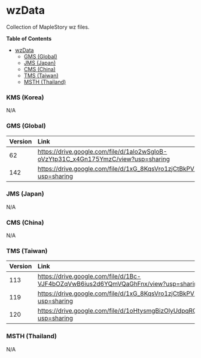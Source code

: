 # wzData

Collection of MapleStory wz files.

<!-- markdown-toc start - Don't edit this section. Run M-x markdown-toc-refresh-toc -->
**Table of Contents**

- [wzData](#wzdata)
    - [GMS (Global)](#gms-global)
    - [JMS (Japan)](#jms-japan)
    - [CMS (China)](#cms-china)
    - [TMS (Taiwan)](#tms-taiwan)
    - [MSTH (Thailand)](#msth-thailand)

<!-- markdown-toc end -->

### KMS (Korea)

N/A

### GMS (Global)

| Version | Link                                                                               |
|:--------|:-----------------------------------------------------------------------------------|
| 62      | https://drive.google.com/file/d/1alo2wSgloB-oVzYtp31C_x4Gn175YmzC/view?usp=sharing |
| 142     | https://drive.google.com/file/d/1xG_8KqsVro1zjCtBkPVE3Aiwk3vXyFjQ/view?usp=sharing |

### JMS (Japan)

N/A

### CMS (China)

N/A

### TMS (Taiwan)

| Version | Link                                                                               |
|:--------|:-----------------------------------------------------------------------------------|
| 113     | https://drive.google.com/file/d/1Bc-VJF4bOZqVwB6ius2d6YQmVQaGhFnx/view?usp=sharing |
| 119     | https://drive.google.com/file/d/1xG_8KqsVro1zjCtBkPVE3Aiwk3vXyFjQ/view?usp=sharing |
| 120     | https://drive.google.com/file/d/1oHtysmgBizOlyUdpqROC10k7Fsln4flR/view?usp=sharing |

### MSTH (Thailand)

N/A
